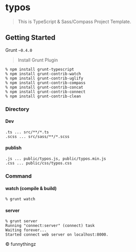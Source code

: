 typos
=====

> This is TypeScript & Sass/Compass Project Template.

## Getting Started

Grunt `~0.4.0`

> Install Grunt Plugin

```shell
% npm install grunt-typescript
% npm install grunt-contrib-watch
% npm install grunt-contrib-uglify
% npm install grunt-contrib-compass
% npm install grunt-contrib-concat
% npm install grunt-contrib-connect
% npm install grunt-contrib-clean
```

### Directory

#### Dev

```shell
.ts ... src/**/*.ts
.scss ... src/sass/**/*.scss
```

#### publish

```shell
.js ... public/typos.js, public/typos.min.js
.css ... public/css/typos.css
```

### Command

#### watch (compile & build)

```shell
% grunt watch
```

#### server
```shell
% grunt server
Running "connect:server" (connect) task
Waiting forever...
Started connect web server on localhost:8000.
```

&copy; funnythingz
